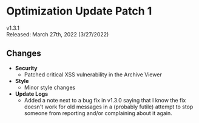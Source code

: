 # Optimization Update Patch 1

v1.3.1  
Released: March 27th, 2022 (3/27/2022)

## Changes

- **Security**
  - Patched critical XSS vulnerability in the Archive Viewer
- **Style**
  - Minor style changes
- **Update Logs**
  - Added a note next to a bug fix in v1.3.0 saying that I know the fix doesn't work for old messages in a (probably futile) attempt to stop someone from reporting and/or complaining about it again.
